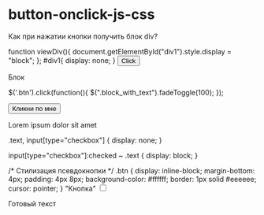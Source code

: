 # button-onclick-js-css
Как при нажатии кнопки получить блок div?

function viewDiv(){
  document.getElementById("div1").style.display = "block";
};
#div1{
  display: none;
}
<input type="button" value="Click" onmousedown="viewDiv()">
<div id="div1">Блок</div>



$('.btn').click(function(){
  $(".block_with_text").fadeToggle(100);
});  
<script src="https://ajax.googleapis.com/ajax/libs/jquery/2.0.0/jquery.min.js"></script>
<button class="btn">Кликни по мне</button>
<div class="block_with_text">Lorem ipsum dolor sit amet</div>


.text,
input[type="checkbox"] {
  display: none;
}

input[type="checkbox"]:checked ~ .text {
  display: block;
}

/* Стилизация псевдокнопки */
.btn {
  display: inline-block;
  margin-bottom: 4px;
  padding: 4px 8px;
  background-color: #ffffff;
  border: 1px solid #eeeeee;
  cursor: pointer;
}
<label for="pseudoBtn" class="btn">"Кнопка"</label>
<input type="checkbox" id="pseudoBtn">
<div class="text">Готовый текст</div>
